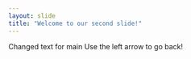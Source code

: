 ```yaml
---
layout: slide
title: "Welcome to our second slide!"
---
```

Changed text for main
Use the left arrow to go back!
